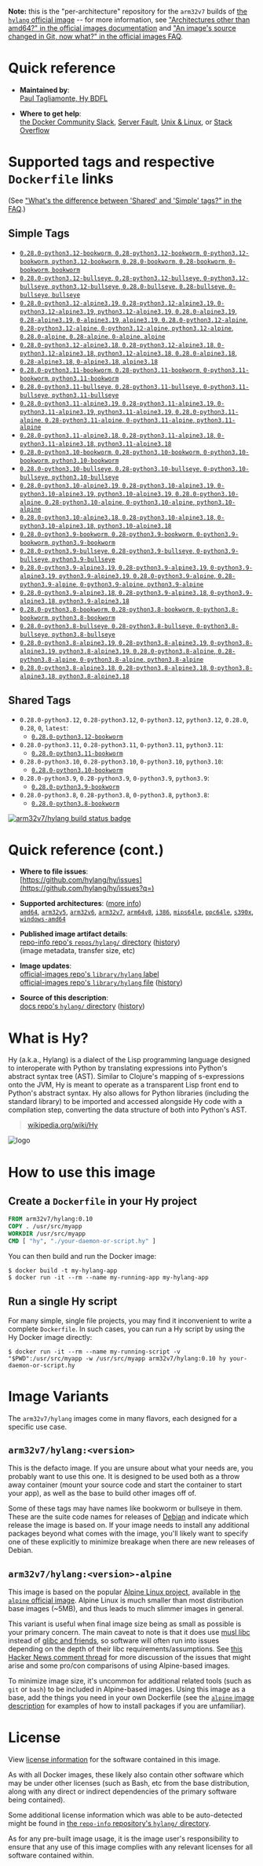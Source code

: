 <!--

********************************************************************************

WARNING:

    DO NOT EDIT "hylang/README.md"

    IT IS AUTO-GENERATED

    (from the other files in "hylang/" combined with a set of templates)

********************************************************************************

-->

**Note:** this is the "per-architecture" repository for the `arm32v7` builds of [the `hylang` official image](https://hub.docker.com/_/hylang) -- for more information, see ["Architectures other than amd64?" in the official images documentation](https://github.com/docker-library/official-images#architectures-other-than-amd64) and ["An image's source changed in Git, now what?" in the official images FAQ](https://github.com/docker-library/faq#an-images-source-changed-in-git-now-what).

# Quick reference

-	**Maintained by**:  
	[Paul Tagliamonte, Hy BDFL](https://github.com/hylang/hy)

-	**Where to get help**:  
	[the Docker Community Slack](https://dockr.ly/comm-slack), [Server Fault](https://serverfault.com/help/on-topic), [Unix & Linux](https://unix.stackexchange.com/help/on-topic), or [Stack Overflow](https://stackoverflow.com/help/on-topic)

# Supported tags and respective `Dockerfile` links

(See ["What's the difference between 'Shared' and 'Simple' tags?" in the FAQ](https://github.com/docker-library/faq#whats-the-difference-between-shared-and-simple-tags).)

## Simple Tags

-	[`0.28.0-python3.12-bookworm`, `0.28-python3.12-bookworm`, `0-python3.12-bookworm`, `python3.12-bookworm`, `0.28.0-bookworm`, `0.28-bookworm`, `0-bookworm`, `bookworm`](https://github.com/hylang/docker-hylang/blob/38248155c9c271403e7fe963ab815ca746e641fa/dockerfiles-generated/Dockerfile.python3.12-bookworm)
-	[`0.28.0-python3.12-bullseye`, `0.28-python3.12-bullseye`, `0-python3.12-bullseye`, `python3.12-bullseye`, `0.28.0-bullseye`, `0.28-bullseye`, `0-bullseye`, `bullseye`](https://github.com/hylang/docker-hylang/blob/38248155c9c271403e7fe963ab815ca746e641fa/dockerfiles-generated/Dockerfile.python3.12-bullseye)
-	[`0.28.0-python3.12-alpine3.19`, `0.28-python3.12-alpine3.19`, `0-python3.12-alpine3.19`, `python3.12-alpine3.19`, `0.28.0-alpine3.19`, `0.28-alpine3.19`, `0-alpine3.19`, `alpine3.19`, `0.28.0-python3.12-alpine`, `0.28-python3.12-alpine`, `0-python3.12-alpine`, `python3.12-alpine`, `0.28.0-alpine`, `0.28-alpine`, `0-alpine`, `alpine`](https://github.com/hylang/docker-hylang/blob/38248155c9c271403e7fe963ab815ca746e641fa/dockerfiles-generated/Dockerfile.python3.12-alpine3.19)
-	[`0.28.0-python3.12-alpine3.18`, `0.28-python3.12-alpine3.18`, `0-python3.12-alpine3.18`, `python3.12-alpine3.18`, `0.28.0-alpine3.18`, `0.28-alpine3.18`, `0-alpine3.18`, `alpine3.18`](https://github.com/hylang/docker-hylang/blob/38248155c9c271403e7fe963ab815ca746e641fa/dockerfiles-generated/Dockerfile.python3.12-alpine3.18)
-	[`0.28.0-python3.11-bookworm`, `0.28-python3.11-bookworm`, `0-python3.11-bookworm`, `python3.11-bookworm`](https://github.com/hylang/docker-hylang/blob/38248155c9c271403e7fe963ab815ca746e641fa/dockerfiles-generated/Dockerfile.python3.11-bookworm)
-	[`0.28.0-python3.11-bullseye`, `0.28-python3.11-bullseye`, `0-python3.11-bullseye`, `python3.11-bullseye`](https://github.com/hylang/docker-hylang/blob/38248155c9c271403e7fe963ab815ca746e641fa/dockerfiles-generated/Dockerfile.python3.11-bullseye)
-	[`0.28.0-python3.11-alpine3.19`, `0.28-python3.11-alpine3.19`, `0-python3.11-alpine3.19`, `python3.11-alpine3.19`, `0.28.0-python3.11-alpine`, `0.28-python3.11-alpine`, `0-python3.11-alpine`, `python3.11-alpine`](https://github.com/hylang/docker-hylang/blob/38248155c9c271403e7fe963ab815ca746e641fa/dockerfiles-generated/Dockerfile.python3.11-alpine3.19)
-	[`0.28.0-python3.11-alpine3.18`, `0.28-python3.11-alpine3.18`, `0-python3.11-alpine3.18`, `python3.11-alpine3.18`](https://github.com/hylang/docker-hylang/blob/38248155c9c271403e7fe963ab815ca746e641fa/dockerfiles-generated/Dockerfile.python3.11-alpine3.18)
-	[`0.28.0-python3.10-bookworm`, `0.28-python3.10-bookworm`, `0-python3.10-bookworm`, `python3.10-bookworm`](https://github.com/hylang/docker-hylang/blob/38248155c9c271403e7fe963ab815ca746e641fa/dockerfiles-generated/Dockerfile.python3.10-bookworm)
-	[`0.28.0-python3.10-bullseye`, `0.28-python3.10-bullseye`, `0-python3.10-bullseye`, `python3.10-bullseye`](https://github.com/hylang/docker-hylang/blob/38248155c9c271403e7fe963ab815ca746e641fa/dockerfiles-generated/Dockerfile.python3.10-bullseye)
-	[`0.28.0-python3.10-alpine3.19`, `0.28-python3.10-alpine3.19`, `0-python3.10-alpine3.19`, `python3.10-alpine3.19`, `0.28.0-python3.10-alpine`, `0.28-python3.10-alpine`, `0-python3.10-alpine`, `python3.10-alpine`](https://github.com/hylang/docker-hylang/blob/38248155c9c271403e7fe963ab815ca746e641fa/dockerfiles-generated/Dockerfile.python3.10-alpine3.19)
-	[`0.28.0-python3.10-alpine3.18`, `0.28-python3.10-alpine3.18`, `0-python3.10-alpine3.18`, `python3.10-alpine3.18`](https://github.com/hylang/docker-hylang/blob/38248155c9c271403e7fe963ab815ca746e641fa/dockerfiles-generated/Dockerfile.python3.10-alpine3.18)
-	[`0.28.0-python3.9-bookworm`, `0.28-python3.9-bookworm`, `0-python3.9-bookworm`, `python3.9-bookworm`](https://github.com/hylang/docker-hylang/blob/38248155c9c271403e7fe963ab815ca746e641fa/dockerfiles-generated/Dockerfile.python3.9-bookworm)
-	[`0.28.0-python3.9-bullseye`, `0.28-python3.9-bullseye`, `0-python3.9-bullseye`, `python3.9-bullseye`](https://github.com/hylang/docker-hylang/blob/38248155c9c271403e7fe963ab815ca746e641fa/dockerfiles-generated/Dockerfile.python3.9-bullseye)
-	[`0.28.0-python3.9-alpine3.19`, `0.28-python3.9-alpine3.19`, `0-python3.9-alpine3.19`, `python3.9-alpine3.19`, `0.28.0-python3.9-alpine`, `0.28-python3.9-alpine`, `0-python3.9-alpine`, `python3.9-alpine`](https://github.com/hylang/docker-hylang/blob/38248155c9c271403e7fe963ab815ca746e641fa/dockerfiles-generated/Dockerfile.python3.9-alpine3.19)
-	[`0.28.0-python3.9-alpine3.18`, `0.28-python3.9-alpine3.18`, `0-python3.9-alpine3.18`, `python3.9-alpine3.18`](https://github.com/hylang/docker-hylang/blob/38248155c9c271403e7fe963ab815ca746e641fa/dockerfiles-generated/Dockerfile.python3.9-alpine3.18)
-	[`0.28.0-python3.8-bookworm`, `0.28-python3.8-bookworm`, `0-python3.8-bookworm`, `python3.8-bookworm`](https://github.com/hylang/docker-hylang/blob/38248155c9c271403e7fe963ab815ca746e641fa/dockerfiles-generated/Dockerfile.python3.8-bookworm)
-	[`0.28.0-python3.8-bullseye`, `0.28-python3.8-bullseye`, `0-python3.8-bullseye`, `python3.8-bullseye`](https://github.com/hylang/docker-hylang/blob/38248155c9c271403e7fe963ab815ca746e641fa/dockerfiles-generated/Dockerfile.python3.8-bullseye)
-	[`0.28.0-python3.8-alpine3.19`, `0.28-python3.8-alpine3.19`, `0-python3.8-alpine3.19`, `python3.8-alpine3.19`, `0.28.0-python3.8-alpine`, `0.28-python3.8-alpine`, `0-python3.8-alpine`, `python3.8-alpine`](https://github.com/hylang/docker-hylang/blob/38248155c9c271403e7fe963ab815ca746e641fa/dockerfiles-generated/Dockerfile.python3.8-alpine3.19)
-	[`0.28.0-python3.8-alpine3.18`, `0.28-python3.8-alpine3.18`, `0-python3.8-alpine3.18`, `python3.8-alpine3.18`](https://github.com/hylang/docker-hylang/blob/38248155c9c271403e7fe963ab815ca746e641fa/dockerfiles-generated/Dockerfile.python3.8-alpine3.18)

## Shared Tags

-	`0.28.0-python3.12`, `0.28-python3.12`, `0-python3.12`, `python3.12`, `0.28.0`, `0.28`, `0`, `latest`:
	-	[`0.28.0-python3.12-bookworm`](https://github.com/hylang/docker-hylang/blob/38248155c9c271403e7fe963ab815ca746e641fa/dockerfiles-generated/Dockerfile.python3.12-bookworm)
-	`0.28.0-python3.11`, `0.28-python3.11`, `0-python3.11`, `python3.11`:
	-	[`0.28.0-python3.11-bookworm`](https://github.com/hylang/docker-hylang/blob/38248155c9c271403e7fe963ab815ca746e641fa/dockerfiles-generated/Dockerfile.python3.11-bookworm)
-	`0.28.0-python3.10`, `0.28-python3.10`, `0-python3.10`, `python3.10`:
	-	[`0.28.0-python3.10-bookworm`](https://github.com/hylang/docker-hylang/blob/38248155c9c271403e7fe963ab815ca746e641fa/dockerfiles-generated/Dockerfile.python3.10-bookworm)
-	`0.28.0-python3.9`, `0.28-python3.9`, `0-python3.9`, `python3.9`:
	-	[`0.28.0-python3.9-bookworm`](https://github.com/hylang/docker-hylang/blob/38248155c9c271403e7fe963ab815ca746e641fa/dockerfiles-generated/Dockerfile.python3.9-bookworm)
-	`0.28.0-python3.8`, `0.28-python3.8`, `0-python3.8`, `python3.8`:
	-	[`0.28.0-python3.8-bookworm`](https://github.com/hylang/docker-hylang/blob/38248155c9c271403e7fe963ab815ca746e641fa/dockerfiles-generated/Dockerfile.python3.8-bookworm)

[![arm32v7/hylang build status badge](https://img.shields.io/jenkins/s/https/doi-janky.infosiftr.net/job/multiarch/job/arm32v7/job/hylang.svg?label=arm32v7/hylang%20%20build%20job)](https://doi-janky.infosiftr.net/job/multiarch/job/arm32v7/job/hylang/)

# Quick reference (cont.)

-	**Where to file issues**:  
	[https://github.com/hylang/hy/issues](https://github.com/hylang/hy/issues?q=)

-	**Supported architectures**: ([more info](https://github.com/docker-library/official-images#architectures-other-than-amd64))  
	[`amd64`](https://hub.docker.com/r/amd64/hylang/), [`arm32v5`](https://hub.docker.com/r/arm32v5/hylang/), [`arm32v6`](https://hub.docker.com/r/arm32v6/hylang/), [`arm32v7`](https://hub.docker.com/r/arm32v7/hylang/), [`arm64v8`](https://hub.docker.com/r/arm64v8/hylang/), [`i386`](https://hub.docker.com/r/i386/hylang/), [`mips64le`](https://hub.docker.com/r/mips64le/hylang/), [`ppc64le`](https://hub.docker.com/r/ppc64le/hylang/), [`s390x`](https://hub.docker.com/r/s390x/hylang/), [`windows-amd64`](https://hub.docker.com/r/winamd64/hylang/)

-	**Published image artifact details**:  
	[repo-info repo's `repos/hylang/` directory](https://github.com/docker-library/repo-info/blob/master/repos/hylang) ([history](https://github.com/docker-library/repo-info/commits/master/repos/hylang))  
	(image metadata, transfer size, etc)

-	**Image updates**:  
	[official-images repo's `library/hylang` label](https://github.com/docker-library/official-images/issues?q=label%3Alibrary%2Fhylang)  
	[official-images repo's `library/hylang` file](https://github.com/docker-library/official-images/blob/master/library/hylang) ([history](https://github.com/docker-library/official-images/commits/master/library/hylang))

-	**Source of this description**:  
	[docs repo's `hylang/` directory](https://github.com/docker-library/docs/tree/master/hylang) ([history](https://github.com/docker-library/docs/commits/master/hylang))

# What is Hy?

Hy (a.k.a., Hylang) is a dialect of the Lisp programming language designed to interoperate with Python by translating expressions into Python's abstract syntax tree (AST). Similar to Clojure's mapping of s-expressions onto the JVM, Hy is meant to operate as a transparent Lisp front end to Python's abstract syntax. Hy also allows for Python libraries (including the standard library) to be imported and accessed alongside Hy code with a compilation step, converting the data structure of both into Python's AST.

> [wikipedia.org/wiki/Hy](https://en.wikipedia.org/wiki/Hy)

![logo](https://raw.githubusercontent.com/docker-library/docs/c097f38c6ee48cd13456df8cd853a9d806fff429/hylang/logo.png)

# How to use this image

## Create a `Dockerfile` in your Hy project

```dockerfile
FROM arm32v7/hylang:0.10
COPY . /usr/src/myapp
WORKDIR /usr/src/myapp
CMD [ "hy", "./your-daemon-or-script.hy" ]
```

You can then build and run the Docker image:

```console
$ docker build -t my-hylang-app
$ docker run -it --rm --name my-running-app my-hylang-app
```

## Run a single Hy script

For many simple, single file projects, you may find it inconvenient to write a complete `Dockerfile`. In such cases, you can run a Hy script by using the Hy Docker image directly:

```console
$ docker run -it --rm --name my-running-script -v "$PWD":/usr/src/myapp -w /usr/src/myapp arm32v7/hylang:0.10 hy your-daemon-or-script.hy
```

# Image Variants

The `arm32v7/hylang` images come in many flavors, each designed for a specific use case.

## `arm32v7/hylang:<version>`

This is the defacto image. If you are unsure about what your needs are, you probably want to use this one. It is designed to be used both as a throw away container (mount your source code and start the container to start your app), as well as the base to build other images off of.

Some of these tags may have names like bookworm or bullseye in them. These are the suite code names for releases of [Debian](https://wiki.debian.org/DebianReleases) and indicate which release the image is based on. If your image needs to install any additional packages beyond what comes with the image, you'll likely want to specify one of these explicitly to minimize breakage when there are new releases of Debian.

## `arm32v7/hylang:<version>-alpine`

This image is based on the popular [Alpine Linux project](https://alpinelinux.org), available in [the `alpine` official image](https://hub.docker.com/_/alpine). Alpine Linux is much smaller than most distribution base images (~5MB), and thus leads to much slimmer images in general.

This variant is useful when final image size being as small as possible is your primary concern. The main caveat to note is that it does use [musl libc](https://musl.libc.org) instead of [glibc and friends](https://www.etalabs.net/compare_libcs.html), so software will often run into issues depending on the depth of their libc requirements/assumptions. See [this Hacker News comment thread](https://news.ycombinator.com/item?id=10782897) for more discussion of the issues that might arise and some pro/con comparisons of using Alpine-based images.

To minimize image size, it's uncommon for additional related tools (such as `git` or `bash`) to be included in Alpine-based images. Using this image as a base, add the things you need in your own Dockerfile (see the [`alpine` image description](https://hub.docker.com/_/alpine/) for examples of how to install packages if you are unfamiliar).

# License

View [license information](https://github.com/hylang/hy/blob/master/LICENSE) for the software contained in this image.

As with all Docker images, these likely also contain other software which may be under other licenses (such as Bash, etc from the base distribution, along with any direct or indirect dependencies of the primary software being contained).

Some additional license information which was able to be auto-detected might be found in [the `repo-info` repository's `hylang/` directory](https://github.com/docker-library/repo-info/tree/master/repos/hylang).

As for any pre-built image usage, it is the image user's responsibility to ensure that any use of this image complies with any relevant licenses for all software contained within.
